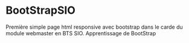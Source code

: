 # BootStrapSIO
Première simple page html responsive avec bootstrap dans le carde du module webmaster en BTS SIO.
Apprentissage de BootStrap
